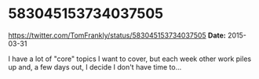 # 583045153734037505
https://twitter.com/TomFrankly/status/583045153734037505
**Date:** 2015-03-31

I have a lot of "core" topics I want to cover, but each week other work piles up and, a few days out, I decide I don't have time to...
